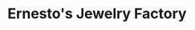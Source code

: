 ---
title: "Ernesto's Jewelry Factory"
url: /new-braunfels/ernestos-jewelry-factory/
shop: Schmuck
---